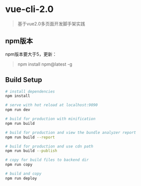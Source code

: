 # vue-cli-2.0

> 基于vue2.0多页面开发脚手架实践

## npm版本
npm版本要大于5，更新：
> npm install npm@latest -g

## Build Setup

``` bash
# install dependencies
npm install

# serve with hot reload at localhost:9090
npm run dev

# build for production with minification
npm run build

# build for production and view the bundle analyzer report
npm run build --report

# build for production and use cdn path
npm run build --publish

# copy for build files to backend dir
npm run copy

# build and copy
npm run deploy
```
